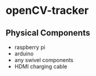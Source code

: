 # openCV-tracker
## Physical Components
- raspberry pi
- arduino
- any swivel components
- HDMI charging cable
